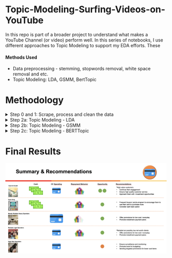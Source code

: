 # Topic-Modeling-Surfing-Videos-on-YouTube
In this repo is part of a broader project to understand what makes a YouTube Channel (or video) perform well. In this series of notebooks, I use different approaches to Topic Modeling to support my EDA efforts. 
These 

#### Methods Used ####
* Data preprocessing - stemming, stopwords removal, white space removal and etc.
* Topic Modeling: LDA, GSMM, BertTopic

# Methodology

<details>
<summary> Step 0 and 1: Scrape, process and clean the data </summary>
      <br>
      <p>   Develop a baseline understanding of how each of these Chanels behave</p>
      <p>   Clean up features (esp those related to DateTime)</p>
</details>

<details>   
<summary> Step 2a: Topic Modeling - LDA</summary>  
  <br>
  <p>   Clean data, create bigrams and BOW</p>
  <p>   Identify the ideal number of clusters</p>
  <p>   Look at words associated with each cluster to discern what they mean</p>
<img width="1274" alt="Words clusters from LDA" src="https://github.com/daphteh/Topic-Modeling-Surfing-Videos-on-YouTube/blob/6b454af344c37da62d04f4d0c87826b34b7b2a0c/Report_Images/LDA_Topics_Words.jpg">
</details>


<details>
<summary> Step 2b: Topic Modeling - GSMM</summary>
  <br>
  <p>   Cleaning data </p>
  <p>   Refining my approach to Topic Modeling using techniques geared towards short text</p>
      <img width="1274" alt="Word clusters from GSMM" src="https://github.com/daphteh/Topic-Modeling-Surfing-Videos-on-YouTube/blob/6b454af344c37da62d04f4d0c87826b34b7b2a0c/Report_Images/GSMM_Topics_Words.jpg">
</details>

<details>
<summary> Step 2c: Topic Modeling - BERTTopic</summary>  
 <br>
 <p>   No cleaning necessary</p>
 <p>   Applied BERTTopic</p>
<img width="1274" alt="Customer_Segments_Clusters" src="https://user-images.githubusercontent.com/116262236/213372327-3844e2c7-f67c-4995-9276-561e32ba8bba.png">
</details>

# Final Results
<img width="1274" alt="Summary_n_Recommendations" src="https://github.com/daphteh/Customer_Segmentation_CreditCard_Company/blob/77896663197562f725b460b6a4e34dc077fd63e8/Report_Images/Summary_n_Recommendations.png">
